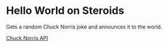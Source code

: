 # Hello World on Steroids

Gets a random Chuck Norris joke and announces it to the world.

[Chuck Norris API](https://api.chucknorris.io/)

